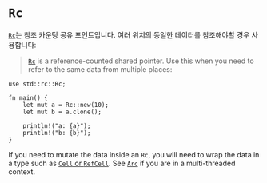 # `Rc`

[`Rc`][1]는 참조 카운팅 공유 포인트입니다. 
여러 위치의 동일한 데이터를 참조해야할 경우 사용합니다:
> [`Rc`][1] is a reference-counted shared pointer. Use this when you need to refer
> to the same data from multiple places:

```rust,editable
use std::rc::Rc;

fn main() {
    let mut a = Rc::new(10);
    let mut b = a.clone();

    println!("a: {a}");
    println!("b: {b}");
}
```

If you need to mutate the data inside an `Rc`, you will need to wrap the data in
a type such as [`Cell` or `RefCell`][2]. See [`Arc`][3] if you are in a multi-threaded
context.

[1]: https://doc.rust-lang.org/std/rc/struct.Rc.html
[2]: https://doc.rust-lang.org/std/cell/index.html
[3]: ../concurrency/shared_state/arc.md
